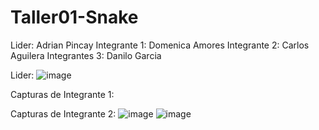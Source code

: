 # Taller01-Snake
Lider: Adrian Pincay
Integrante 1: Domenica Amores
Integrante 2: Carlos Aguilera
Integrantes 3: Danilo Garcia

Lider:
![image](https://github.com/user-attachments/assets/26b9614d-fd41-4f23-a034-57758933a0fb)

Capturas de Integrante 1:

Capturas de Integrante 2:
![image](https://github.com/user-attachments/assets/6a6dc348-309c-4643-97c4-910bc74df283)
![image](https://github.com/user-attachments/assets/5bc70169-d0c1-47f7-8294-5f06c15ad4b7)

